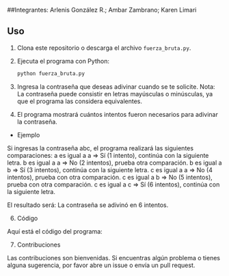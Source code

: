 ##Integrantes: 
Arlenis González R.;
Ambar Zambrano;
Karen Limari


## Uso

1. Clona este repositorio o descarga el archivo `fuerza_bruta.py`.
2. Ejecuta el programa con Python:

   ```sh
   python fuerza_bruta.py

3. Ingresa la contraseña que deseas adivinar cuando se te solicite. Nota: La contraseña puede consistir en letras mayúsculas o minúsculas, ya que el programa las considera equivalentes.

4. El programa mostrará cuántos intentos fueron necesarios para adivinar la contraseña.

- Ejemplo

Si ingresas la contraseña abc, el programa realizará las siguientes comparaciones:
a es igual a a => Sí (1 intento), continúa con la siguiente letra.
b es igual a a => No (2 intentos), prueba otra comparación.
b es igual a b => Sí (3 intentos), continúa con la siguiente letra.
c es igual a a => No (4 intentos), prueba con otra comparación.
c es igual a b => No (5 intentos), prueba con otra comparación.
c es igual a c => Sí (6 intentos), continúa con la siguiente letra.

El resultado será:
La contraseña se adivinó en 6 intentos.

6. Código

Aquí está el código del programa:


7. Contribuciones

Las contribuciones son bienvenidas. Si encuentras algún problema o tienes alguna sugerencia, por favor abre un issue o envía un pull request.
